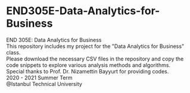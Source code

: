 # END305E-Data-Analytics-for-Business
END 305E: Data Analytics for Business \
This repository includes my project for the "Data Analytics for Business" class. \
Please download the necessary CSV files in the repository and copy the code snippets to explore various analysis methods and algorithms. \
Special thanks to Prof. Dr. Nizamettin Bayyurt for providing codes. \
2020 - 2021 Summer Term \
@Istanbul Technical University
